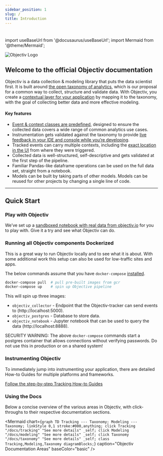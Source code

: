 ```yaml
---
sidebar_position: 1
slug: /
title: Introduction
---
```


# 

import useBaseUrl from '@docusaurus/useBaseUrl';
import Mermaid from '@theme/Mermaid';

![Objectiv Logo](/img/logo-objectiv-large.svg "Objectiv Logo")

## Welcome to the official Objectiv documentation
Objectiv is a data collection & modeling library that puts the data scientist first. It is built around 
[the open taxonomy of analytics](taxonomy/overview.md), which is our proposal for a common way to collect, 
structure and validate data. With Objectiv, you create a 
[contextual layer for your application](tracking/core-concepts/tagging.md) by mapping it to the taxonomy, 
with the goal of collecting better data and more effective modeling.

#### Key features

* [Event & context classes are predefined](taxonomy/overview.md), designed to ensure the collected data 
  covers a wide range of common analytics use cases. 
* Instrumentation gets validated against the taxonomy to provide 
  [live feedback in your IDE and console while you’re developing](tracking/core-concepts/validation.md).
* Tracked events can carry multiple contexts, including the 
  [exact location in the UI](/tracking/core-concepts/locations.md) from where they were triggered.
* Collected data is well-structured, self-descriptive and gets validated at the first step of the pipeline.
* Familiar Pandas-like dataframe operations can be used on the full data set, straight from a notebook. 
* Models can be built by taking parts of other models. Models can be reused for other projects by changing a 
  single line of code.

- - -

## Quick Start

### Play with Objectiv
We’ve set up a [sandboxed notebook with real data from objectiv.io](https://notebook.objectiv.io/) for you to 
play with. Give it a try and see what Objectiv can do.

### Running all Objectiv components Dockerized
This is a great way to run Objectiv locally and to see what it is about. With some additional work this
setup can also be used for low-traffic sites and apps.

The below commands assume that you have `docker-compose` [installed](https://docs.docker.com/compose/install/).
```bash
docker-compose pull  # pull pre-built images from gcr
docker-compose up    # spin up Objective pipeline
```
This will spin up three images:
* `objectiv_collector` - Endpoint that the Objectiv-tracker can send events to (http://localhost:5000).
* `objectiv_postgres` - Database to store data.
* `objectiv_notebook` - Jupyter notebook that can be used to query the data (http://localhost:8888).

SECURITY WARNING: The above `docker-compose` commands start a postgres container that allows connections
without verifying passwords. Do not use this in production or on a shared system!

### Instrumenting Objectiv
To immediately jump into instrumenting your application, there are detailed How-to Guides for multiple 
platforms and frameworks.

[Follow the step-by-step Tracking How-to Guides](/tracking/how-to-guides/overview.md)

### Using the Docs
Below a concise overview of the various areas in Objectiv, with click-throughs to their respective 
documentation sections.

<Mermaid chart={`
	graph TD
    Tracking --- Taxonomy;
    Modeling --- Taxonomy;
    linkStyle 0,1 stroke:#000,anything;
    click Tracking "/docs/tracking" "See more details" _self;
    click Modeling "/docs/modeling" "See more details" _self;
    click Taxonomy "/docs/taxonomy" "See more details" _self;
    class Tracking,Modeling,Taxonomy diagramBlocks;
`} caption="Objectiv Documentation Areas" baseColor="basic" />
